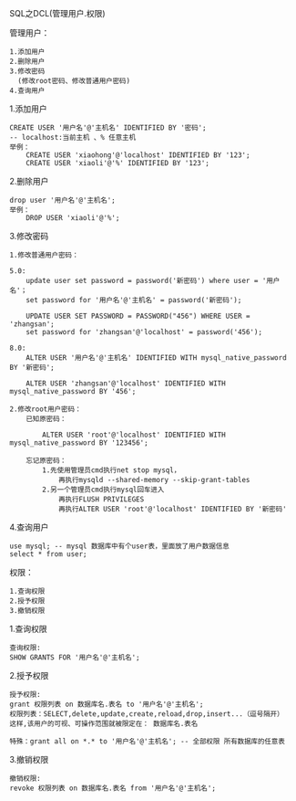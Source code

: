 SQL之DCL(管理用户.权限)

管理用户：
	
	1.添加用户
	2.删除用户
	3.修改密码
	  (修改root密码、修改普通用户密码)
	4.查询用户

1.添加用户	
	
	CREATE USER '用户名'@'主机名' IDENTIFIED BY '密码';
	-- localhost:当前主机 、% 任意主机
	举例：
		CREATE USER 'xiaohong'@'localhost' IDENTIFIED BY '123';
		CREATE USER 'xiaoli'@'%' IDENTIFIED BY '123';

2.删除用户
	
	drop user '用户名'@'主机名';
	举例：
		DROP USER 'xiaoli'@'%';

3.修改密码
	
	1.修改普通用户密码：
		
	5.0:
		update user set password = password('新密码') where user = '用户名'；
		set password for '用户名'@'主机名' = password('新密码');	
		
		UPDATE USER SET PASSWORD = PASSWORD("456") WHERE USER = 'zhangsan';
		set password for 'zhangsan'@'localhost' = password('456');

	8.0:
		ALTER USER '用户名'@'主机名' IDENTIFIED WITH mysql_native_password BY '新密码';
		
		ALTER USER 'zhangsan'@'localhost' IDENTIFIED WITH mysql_native_password BY '456';
	
	2.修改root用户密码：
		已知原密码：
			
			ALTER USER 'root'@'localhost' IDENTIFIED WITH mysql_native_password BY '123456';
			
		忘记原密码：
			1.先使用管理员cmd执行net stop mysql，
				再执行mysqld --shared-memory --skip-grant-tables
			2.另一个管理员cmd执行mysql回车进入
				再执行FLUSH PRIVILEGES
				再执行ALTER USER 'root'@'localhost' IDENTIFIED BY '新密码'
			

	
4.查询用户
	
	use mysql; -- mysql 数据库中有个user表，里面放了用户数据信息
	select * from user;
	
权限：
	
	1.查询权限
	2.授予权限
	3.撤销权限


1.查询权限
	
	查询权限:
	SHOW GRANTS FOR '用户名'@'主机名';

2.授予权限
	
	授予权限:
	grant 权限列表 on 数据库名.表名 to '用户名'@'主机名';	
	权限列表：SELECT,delete,update,create,reload,drop,insert...（逗号隔开）
	这样,该用户的可视、可操作范围就被限定在： 数据库名.表名
	
	特殊：grant all on *.* to '用户名'@'主机名'; -- 全部权限 所有数据库的任意表

3.撤销权限
	
	撤销权限:
	revoke 权限列表 on 数据库名.表名 from '用户名'@'主机名';	

